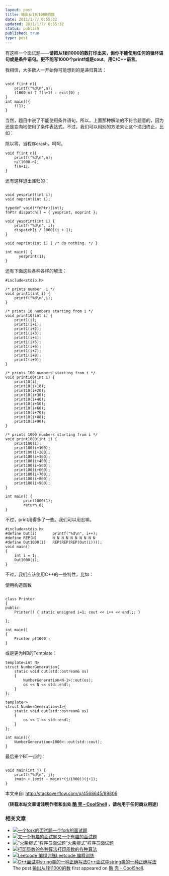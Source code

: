 ```yaml
---
layout: post
title: 输出从1到1000的数
date: 2011/1/7/ 0:55:32
updated: 2011/1/7/ 0:55:32
status: publish
published: true
type: post
---
```


有这样一个面试题——**请把从1到1000的数打印出来，但你不能使用任何的循环语句或是条件语句。更不能写1000个printf或是cout**。**用C/C++语言**。


我相信，大多数人一开始你可能想到的是递归算法：



```

void f(int n){
    printf("%d\n",n);
    (1000-n) ? f(n+1) : exit(0) ;
}
int main(){
    f(1);
}

```

当然，题目中说了不能使用条件语句，所以，上面那种解法的不符合题意的，因为还是变向地使用了条件表达式。不过，我们可以用别的方法来让这个递归终止，比如：


除以零，当程序crash，呵呵。



```
void f(int n){
    printf("%d\n",n);
    n/(1000-n);
    f(n+1);
}
```

还有这样退出递归的：




```

void yesprint(int i);
void noprint(int i);

typedef void(*fnPtr)(int);
fnPtr dispatch[] = { yesprint, noprint };

void yesprint(int i) {
    printf("%d\n", i);
    dispatch[i / 1000](i + 1);
}

void noprint(int i) { /* do nothing. */ }

int main() {
      yesprint(1);
}

```

还有下面这些各种各样的解法：



```
#include<stdio.h>

/* prints number  i */
void print1(int i) {
    printf("%d\n",i);
}

/* prints 10 numbers starting from i */
void print10(int i) {
    print1(i);
    print1(i+1);
    print1(i+2);
    print1(i+3);
    print1(i+4);
    print1(i+5);
    print1(i+6);
    print1(i+7);
    print1(i+8);
    print1(i+9);
}

/* prints 100 numbers starting from i */
void print100(int i) {
    print10(i);
    print10(i+10);
    print10(i+20);
    print10(i+30);
    print10(i+40);
    print10(i+50);
    print10(i+60);
    print10(i+70);
    print10(i+80);
    print10(i+90);
}

/* prints 1000 numbers starting from i */
void print1000(int i) {
    print100(i);
    print100(i+100);
    print100(i+200);
    print100(i+300);
    print100(i+400);
    print100(i+500);
    print100(i+600);
    print100(i+700);
    print100(i+800);
    print100(i+900);
}

int main() {
        print1000(1);
        return 0;
}
```

不过，print用得多了一些。我们可以用宏嘛。



```
#include<stdio.h>
#define Out(i)       printf("%d\n", i++);
#define REP(N)       N N N N N N N N N N
#define Out1000(i)   REP(REP(REP(Out(i))));
void main()
{
    int i = 1;
    Out1000(i);
}
```

不过，我们应该使用C++的一些特性，比如：


使用构造函数



```

class Printer
{
public:
    Printer() { static unsigned i=1; cout << i++ << endl;; }

};

int main()
{
    Printer p[1000];
}

```

或是更为NB的Template：



```
template<int N>
struct NumberGeneration{
    static void out(std::ostream& os)
    {
        NumberGeneration<N-1>::out(os);
        os << N << std::endl;
    }
};

template<>
struct NumberGeneration<1>{
    static void out(std::ostream& os)
    {
        os << 1 << std::endl;
    }
};

int main(){
    NumberGeneration<1000>::out(std::cout);
}
```

最后来个BT一点的：



```

void main(int j) {
    printf("%d\n", j);
    (main + (exit - main)*(j/1000))(j+1);
}

```

本文来自: <http://stackoverflow.com/q/4568645/89806>



**（转载本站文章请注明作者和出处 [酷 壳 – CoolShell](https://coolshell.cn/) ，请勿用于任何商业用途）**



### 相关文章

* [![一个fork的面试题](https://coolshell.cn/wp-content/uploads/2012/07/fork01jpg-150x150.jpg)](https://coolshell.cn/articles/7965.html)[一个fork的面试题](https://coolshell.cn/articles/7965.html)
* [![又一个有趣的面试题](https://coolshell.cn/wp-content/plugins/wordpress-23-related-posts-plugin/static/thumbs/0.jpg)](https://coolshell.cn/articles/4162.html)[又一个有趣的面试题](https://coolshell.cn/articles/4162.html)
* [![“火柴棍式”程序员面试题](https://coolshell.cn/wp-content/plugins/wordpress-23-related-posts-plugin/static/thumbs/21.jpg)](https://coolshell.cn/articles/3961.html)[“火柴棍式”程序员面试题](https://coolshell.cn/articles/3961.html)
* [![打印质数的各种算法](https://coolshell.cn/wp-content/plugins/wordpress-23-related-posts-plugin/static/thumbs/26.jpg)](https://coolshell.cn/articles/3738.html)[打印质数的各种算法](https://coolshell.cn/articles/3738.html)
* [![Leetcode 编程训练](https://coolshell.cn/wp-content/plugins/wordpress-23-related-posts-plugin/static/thumbs/29.jpg)](https://coolshell.cn/articles/12052.html)[Leetcode 编程训练](https://coolshell.cn/articles/12052.html)
* [![C++面试中string类的一种正确写法](https://coolshell.cn/wp-content/plugins/wordpress-23-related-posts-plugin/static/thumbs/0.jpg)](https://coolshell.cn/articles/10478.html)[C++面试中string类的一种正确写法](https://coolshell.cn/articles/10478.html)
The post [输出从1到1000的数](https://coolshell.cn/articles/3445.html) first appeared on [酷 壳 - CoolShell](https://coolshell.cn).